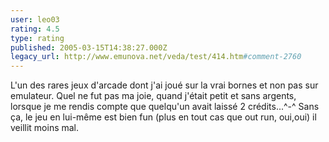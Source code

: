 ```yaml
---
user: leo03
rating: 4.5
type: rating
published: 2005-03-15T14:38:27.000Z
legacy_url: http://www.emunova.net/veda/test/414.htm#comment-2760
---
```

L'un des rares jeux d'arcade dont j'ai joué sur la vrai bornes et non pas sur emulateur. Quel ne fut pas ma joie, quand j'était petit et sans argents, lorsque je me rendis compte que quelqu'un avait laissé 2 crédits...^-^
Sans ça, le jeu en lui-même est bien fun (plus en tout cas que out run, oui,oui) il veillit moins mal.